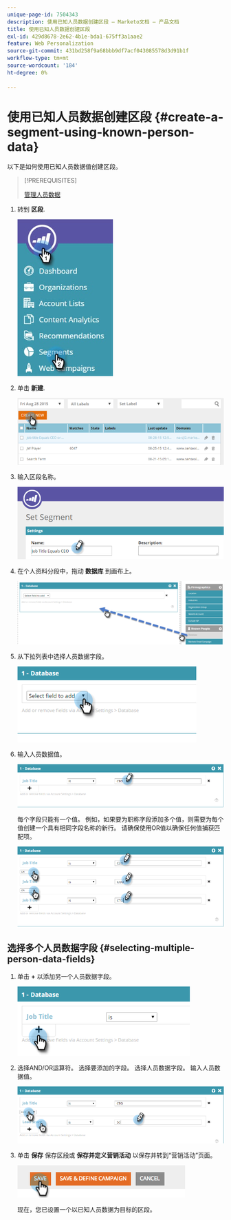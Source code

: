 ```yaml
---
unique-page-id: 7504343
description: 使用已知人员数据创建区段 — Marketo文档 — 产品文档
title: 使用已知人员数据创建区段
exl-id: 429d8678-2e62-4b1e-bda1-675ff3a1aae2
feature: Web Personalization
source-git-commit: 431bd258f9a68bbb9df7acf043085578d3d91b1f
workflow-type: tm+mt
source-wordcount: '184'
ht-degree: 0%

---
```


# 使用已知人员数据创建区段 {#create-a-segment-using-known-person-data}

以下是如何使用已知人员数据值创建区段。

>[!PREREQUISITES]
>
>[管理人员数据](/help/marketo/product-docs/web-personalization/using-web-segments/manage-person-data.md)

1. 转到 **区段**.

   ![](assets/new-dropdown-segments-hand-2.jpg)

1. 单击 **新建**.

   ![](assets/image2015-8-28-13-3a19-3a59.png)

1. 输入区段名称。

   ![](assets/image2015-8-28-13-3a2-3a59.png)

1. 在个人资料分段中，拖动 **数据库** 到画布上。

   ![](assets/four-1.png)

1. 从下拉列表中选择人员数据字段。

   ![](assets/five-1.png)

1. 输入人员数据值。

   ![](assets/six.png)

   每个字段只能有一个值。 例如，如果要为职称字段添加多个值，则需要为每个值创建一个具有相同字段名称的新行。 请确保使用OR值以确保任何值捕获匹配项。

   ![](assets/seven-1.png)

## 选择多个人员数据字段 {#selecting-multiple-person-data-fields}

1. 单击 **+** 以添加另一个人员数据字段。

   ![](assets/eight.png)

1. 选择AND/OR运算符。 选择要添加的字段。 选择人员数据字段。 输入人员数据值。

   ![](assets/nine.png)

1. 单击 **保存** 保存区段或 **保存并定义营销活动** 以保存并转到“营销活动”页面。

   ![](assets/image2014-11-19-19-3a48-3a20-1.png)

   现在，您已设置一个以已知人员数据为目标的区段。
